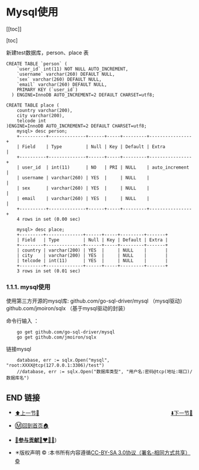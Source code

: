 # Mysql使用

[[toc]]

[toc]

新建test数据库，person、place 表

```
CREATE TABLE `person` (
    `user_id` int(11) NOT NULL AUTO_INCREMENT,
    `username` varchar(260) DEFAULT NULL,
    `sex` varchar(260) DEFAULT NULL,
    `email` varchar(260) DEFAULT NULL,
    PRIMARY KEY (`user_id`)
  ) ENGINE=InnoDB AUTO_INCREMENT=2 DEFAULT CHARSET=utf8;

CREATE TABLE place (
    country varchar(200),
    city varchar(200),
    telcode int
)ENGINE=InnoDB AUTO_INCREMENT=2 DEFAULT CHARSET=utf8;
    mysql> desc person;
    +----------+--------------+------+-----+---------+----------------+
    | Field    | Type         | Null | Key | Default | Extra          |
    +----------+--------------+------+-----+---------+----------------+
    | user_id  | int(11)      | NO   | PRI | NULL    | auto_increment |
    | username | varchar(260) | YES  |     | NULL    |                |
    | sex      | varchar(260) | YES  |     | NULL    |                |
    | email    | varchar(260) | YES  |     | NULL    |                |
    +----------+--------------+------+-----+---------+----------------+
    4 rows in set (0.00 sec)

    mysql> desc place;
    +---------+--------------+------+-----+---------+-------+
    | Field   | Type         | Null | Key | Default | Extra |
    +---------+--------------+------+-----+---------+-------+
    | country | varchar(200) | YES  |     | NULL    |       |
    | city    | varchar(200) | YES  |     | NULL    |       |
    | telcode | int(11)      | YES  |     | NULL    |       |
    +---------+--------------+------+-----+---------+-------+
    3 rows in set (0.01 sec)
```

### 1.1.1. mysql使用

使用第三方开源的mysql库: github.com/go-sql-driver/mysql （mysql驱动） github.com/jmoiron/sqlx （基于mysql驱动的封装）

命令行输入 ：

```
    go get github.com/go-sql-driver/mysql 
    go get github.com/jmoiron/sqlx
```

链接mysql

```
    database, err := sqlx.Open("mysql", "root:XXXX@tcp(127.0.0.1:3306)/test")
    //database, err := sqlx.Open("数据库类型", "用户名:密码@tcp(地址:端口)/数据库名")
```

## END 链接
<ul><li><div><a href = '19.md' style='float:left'>⬆️上一节🔗</a><a href = '21.md' style='float: right'>⬇️下一节🔗</a></div></li></ul>

+ [Ⓜ️回到首页🏠](../README.md)

+ [**🫵参与贡献💞❤️‍🔥💖**](https://nsddd.top/archives/contributors))

+ ✴️版权声明 &copy; :本书所有内容遵循[CC-BY-SA 3.0协议（署名-相同方式共享）&copy;](http://zh.wikipedia.org/wiki/Wikipedia:CC-by-sa-3.0协议文本) 

